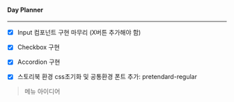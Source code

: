 
#### Day Planner
---
- [x] Input 컴포넌트 구현 마무리 (X버튼 추가해야 함)
- [x] Checkbox 구현
- [x] Accordion 구현
- [x] 스토리북 환경 css초기화 및 공통환경 폰트 추가: pretendard-regular


> 메뉴 아이디어